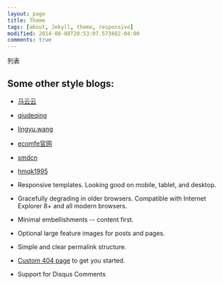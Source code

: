 ```yaml
---
layout: page
title: Theme
tags: [about, Jekyll, theme, responsive]
modified: 2014-08-08T20:53:07.573882-04:00
comments: true
---
```


列表

## Some other style blogs:


* <a markdown="0" href="http://markyun.github.io/" class="btn">马云云</a><br />
* <a markdown="0" href="http://qiudeqing.com/article.html" class="btn">qiudeqing</a><br />
* <a markdown="0" href="http://lingyu.wang/#/category/JS技术" class="btn">lingyu.wang</a><br />
* <a markdown="0" href="http://ecomfe.github.io/" class="btn">ecomfe官网</a><br />
* <a markdown="0" href="http://blog.smdcn.net/" class="btn">smdcn</a><br />
* <a markdown="0" href="http://hmqk1995.github.io/" class="btn">hmqk1995</a><br />



* Responsive templates. Looking good on mobile, tablet, and desktop.
* Gracefully degrading in older browsers. Compatible with Internet Explorer 8+ and all modern browsers.
* Minimal embellishments -- content first.
* Optional large feature images for posts and pages.
* Simple and clear permalink structure.
* [Custom 404 page](http://mmistakes.github.io/minimal-mistakes/404.html) to get you started.
* Support for Disqus Comments

<!--<a markdown="0" href="{{ site.url }}/theme-setup" class="btn">Install Minimal Mistakes Theme</a>
-->
